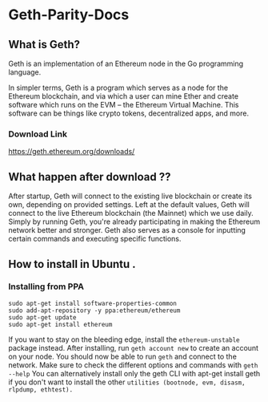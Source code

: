 # Geth-Parity-Docs

## What is Geth?

Geth is an implementation of an Ethereum node in the Go programming language.

In simpler terms, Geth is a program which serves as a node for the Ethereum blockchain, and via which a user can mine Ether and create software which runs on the EVM – the Ethereum Virtual Machine. This software can be things like crypto tokens, decentralized apps, and more.

### Download Link 

https://geth.ethereum.org/downloads/

## What happen after download ??
After startup, Geth will connect to the existing live blockchain or create its own, depending on provided settings. Left at the default values, Geth will connect to the live Ethereum blockchain (the Mainnet) which we use daily. Simply by running Geth, you're already participating in making the Ethereum network better and stronger. Geth also serves as a console for inputting certain commands and executing specific functions. 

## How to install in Ubuntu .

### Installing from PPA
```
sudo apt-get install software-properties-common
sudo add-apt-repository -y ppa:ethereum/ethereum
sudo apt-get update
sudo apt-get install ethereum
```
If you want to stay on the bleeding edge, install the `ethereum-unstable` package instead.
After installing, run `geth account new` to create an account on your node.
You should now be able to run `geth` and connect to the network.
Make sure to check the different options and commands with `geth --help`
You can alternatively install only the geth CLI with apt-get install geth if you don't want to install the other `utilities (bootnode, evm, disasm, rlpdump, ethtest).`

